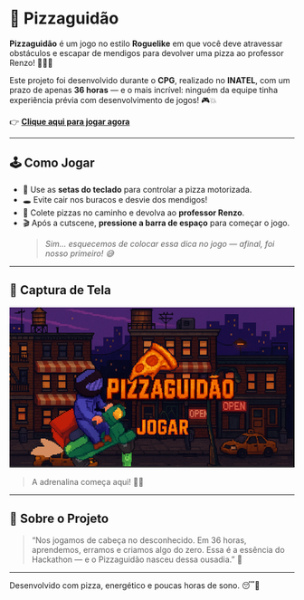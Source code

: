 # 🍕 Pizzaguidão

**Pizzaguidão** é um jogo no estilo **Roguelike** em que você deve atravessar obstáculos e escapar de mendigos para devolver uma pizza ao professor Renzo! 🍕🚴‍♂️

Este projeto foi desenvolvido durante o **CPG**, realizado no **INATEL**, com um prazo de apenas **36 horas** — e o mais incrível: ninguém da equipe tinha experiência prévia com desenvolvimento de jogos! 🎮💥

👉 **[Clique aqui para jogar agora](https://stenishh.github.io/Pizzaguidao/)**

---

## 🕹️ Como Jogar

- 🔼 Use as **setas do teclado** para controlar a pizza motorizada.
- 🕳️ Evite cair nos buracos e desvie dos mendigos!
- 🍕 Colete pizzas no caminho e devolva ao **professor Renzo**.
- 🎬 Após a cutscene, **pressione a barra de espaço** para começar o jogo.  
  > *Sim... esquecemos de colocar essa dica no jogo — afinal, foi nosso primeiro! 😅*

---

## 📸 Captura de Tela

![Tela inicial do Pizzaguidão](./screenshot.png)

> A adrenalina começa aqui! 🍕💨

---

## 🧠 Sobre o Projeto

> “Nos jogamos de cabeça no desconhecido. Em 36 horas, aprendemos, erramos e criamos algo do zero. Essa é a essência do Hackathon — e o Pizzaguidão nasceu dessa ousadia.” 🚀

---

Desenvolvido com pizza, energético e poucas horas de sono. 😴🍕
